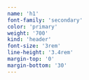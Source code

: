```yaml
---
name: 'h1'
font-family: 'secondary'
color: 'primary'
weight: '700'
kind: 'header'
font-size: '3rem'
line-height: '3.4rem'
margin-top: '0'
margin-bottom: '30'
---
```


